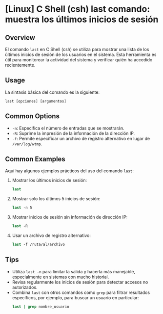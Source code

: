 # [Linux] C Shell (csh) last comando: muestra los últimos inicios de sesión

## Overview
El comando `last` en C Shell (csh) se utiliza para mostrar una lista de los últimos inicios de sesión de los usuarios en el sistema. Esta herramienta es útil para monitorear la actividad del sistema y verificar quién ha accedido recientemente.

## Usage
La sintaxis básica del comando es la siguiente:

```
last [opciones] [argumentos]
```

## Common Options
- `-n`: Especifica el número de entradas que se mostrarán.
- `-R`: Suprime la impresión de la información de la dirección IP.
- `-f`: Permite especificar un archivo de registro alternativo en lugar de `/var/log/wtmp`.

## Common Examples
Aquí hay algunos ejemplos prácticos del uso del comando `last`:

1. Mostrar los últimos inicios de sesión:
   ```csh
   last
   ```

2. Mostrar solo los últimos 5 inicios de sesión:
   ```csh
   last -n 5
   ```

3. Mostrar inicios de sesión sin información de dirección IP:
   ```csh
   last -R
   ```

4. Usar un archivo de registro alternativo:
   ```csh
   last -f /ruta/al/archivo
   ```

## Tips
- Utiliza `last -n` para limitar la salida y hacerla más manejable, especialmente en sistemas con mucho historial.
- Revisa regularmente los inicios de sesión para detectar accesos no autorizados.
- Combina `last` con otros comandos como `grep` para filtrar resultados específicos, por ejemplo, para buscar un usuario en particular:
  ```csh
  last | grep nombre_usuario
  ```